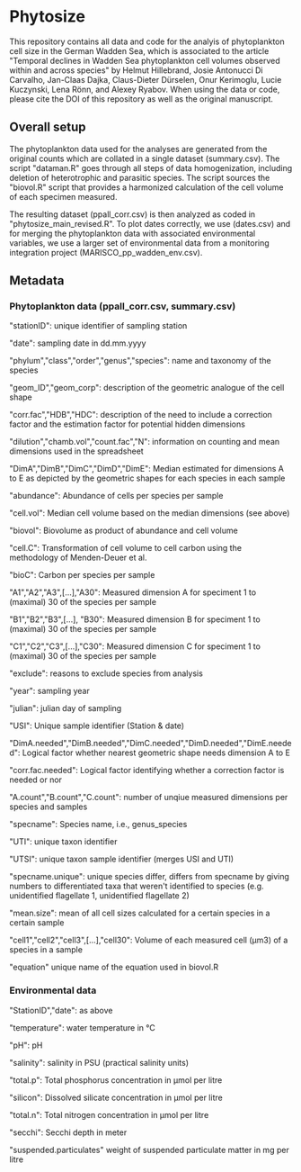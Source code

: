 # Phytosize

This repository contains all data and code for the analyis of phytoplankton cell size in the German Wadden Sea, which is associated to the article "Temporal declines in Wadden Sea phytoplankton cell volumes observed within and across species" by Helmut Hillebrand, Josie Antonucci Di Carvalho, Jan-Claas Dajka, Claus-Dieter Dürselen, Onur Kerimoglu, Lucie Kuczynski, Lena Rönn, and Alexey Ryabov. When using the data or code, please cite the DOI of this repository as well as the original manuscript. 

## Overall setup

The phytoplankton data used for the analyses are generated from the original counts which are collated in a single dataset (summary.csv). The script "dataman.R" goes through all steps of data homogenization, including deletion of heterotrophic and parasitic species. The script sources the "biovol.R" script that provides a harmonized calculation of the cell volume of each specimen measured. 

The resulting dataset (ppall_corr.csv) is then analyzed as coded in "phytosize_main_revised.R". To plot dates correctly, we use (dates.csv) and for merging the phytoplankton data with associated environmental variables, we use a larger set of environmental data from a monitoring integration project (MARISCO_pp_wadden_env.csv).

## Metadata

### Phytoplankton data (ppall_corr.csv, summary.csv)
"stationID": unique identifier of sampling station

"date": sampling date in dd.mm.yyyy

"phylum","class","order","genus","species": name and taxonomy of the species

"geom_ID","geom_corp": description of the geometric analogue of the cell shape

"corr.fac","HDB","HDC": description of the need to include a correction factor and the estimation factor for potential hidden dimensions 

"dilution","chamb.vol","count.fac","N": information on counting and mean dimensions used in the spreadsheet

"DimA","DimB","DimC","DimD","DimE": Median estimated for dimensions A to E as depicted by the geometric shapes for each species in each sample

"abundance": Abundance of cells per species per sample

"cell.vol": Median cell volume based on the median dimensions (see above)

"biovol": Biovolume as product of abundance and cell volume

"cell.C": Transformation of cell volume to cell carbon using the methodology of Menden-Deuer et al. 

"bioC": Carbon per species per sample

"A1","A2","A3",[...],"A30": Measured dimension A for speciment 1 to (maximal) 30 of the species per sample

"B1","B2","B3",[...], "B30": Measured dimension B for speciment 1 to (maximal) 30 of the species per sample

"C1","C2","C3",[...],"C30": Measured dimension C for speciment 1 to (maximal) 30 of the species per sample

"exclude": reasons to exclude species from analysis

"year": sampling year

"julian": julian day of sampling

"USI": Unique sample identifier (Station & date)

"DimA.needed","DimB.needed","DimC.needed","DimD.needed","DimE.needed": Logical factor whether nearest geometric shape needs dimension A to E

"corr.fac.needed": Logical factor identifying whether a correction factor is needed or nor

"A.count","B.count","C.count": number of unqiue measured dimensions per species and samples

"specname": Species name, i.e., genus_species

"UTI": unique taxon identifier

"UTSI": unique taxon sample identifier (merges USI and UTI)

"specname.unique": unique species differ, differs from specname by giving numbers to differentiated taxa that weren't identified to species (e.g. unidentified flagellate 1, unidentified flagellate 2)

"mean.size": mean of all cell sizes calculated for a certain species in a certain sample

"cell1","cell2","cell3",[...],"cell30": Volume of each measured cell (µm3) of a species in a sample

"equation" unique name of the equation used in biovol.R

### Environmental data

"StationID","date": as above

"temperature": water temperature in °C

"pH": pH

"salinity": salinity in PSU (practical salinity units)

"total.p": Total phosphorus concentration in µmol per litre

"silicon": Dissolved silicate concentration in µmol per litre

"total.n": Total nitrogen concentration in µmol per litre

"secchi": Secchi depth in meter

"suspended.particulates" weight of suspended particulate matter in mg per litre
